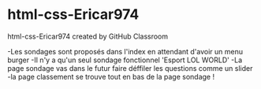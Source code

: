 # html-css-Ericar974
html-css-Ericar974 created by GitHub Classroom


-Les sondages sont proposés dans l'index en attendant d'avoir un menu burger
-Il n'y a qu'un seul sondage fonctionnel 'Esport LOL WORLD'
-La page sondage vas dans le futur faire déffiler les questions comme un slider
-la page classement se trouve tout en bas de la page sondage !
